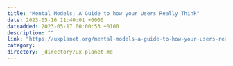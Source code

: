 ```yaml
---
title: "Mental Models; A Guide to how your Users Really Think"
date: 2023-05-16 11:40:01 +0000
dateadded: 2023-05-17 00:00:53 +0100
description: ""
link: "https://uxplanet.org/mental-models-a-guide-to-how-your-users-really-think-7e72982cfd10?source=rss----819cc2aaeee0---4"
category:
directory: _directory/ux-planet.md
---
```

